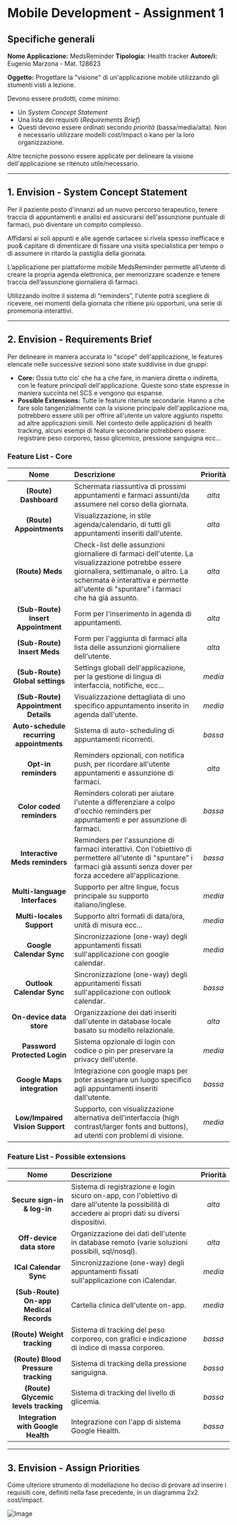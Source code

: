 # Mobile Development - Assignment 1

## Specifiche generali
**Nome Applicazione:** MedsReminder
**Tipologia:** Health tracker
**Autore/i:** Eugenio Marzona - Mat. 128623

**Oggetto:** Progettare la "visione" di un'applicazione mobile utilizzando gli stumenti visti a lezione.

Devono essere prodotti, come minimo:
- Un *System Concept Statement*
- Una lista dei requisiti (*Requirements Brief*)
- Questi devono essere ordinati secondo *priorit&agrave;* (bassa/media/alta). Non &egrave; necessario utilizzare modelli cost/impact o kano per la loro organizzazione.

Altre tecniche possono essere applicate per delineare la visione dell'applicazione se ritenuto utile/necessario.

---
## 1. Envision - System Concept Statement

Per il paziente posto d'innanzi ad un nuovo percorso terapeutico, tenere traccia di appuntamenti e analisi ed assicurarsi dell'assunzione puntuale di farmaci, pu&ograve; diventare un compito complesso.
 
Affidarsi ai soli appunti e alle agende cartacee si rivela spesso inefficace e puo& capitare di dimenticare di fissare una visita specialistica per tempo o di assumere in ritardo la pastiglia della giornata.
 
L’applicazione per piattaforme mobile MedsReminder permette all’utente di creare la propria agenda elettronica, per memorizzare scadenze e tenere traccia dell’assunzione giornaliera di farmaci.
 
Utilizzando inoltre il sistema di “reminders”, l'utente potr&agrave; scegliere di ricevere, nei momenti della giornata che ritiene pi&ugrave; opportuni, una serie di promemoria interattivi.


---
## 2. Envision - Requirements Brief

Per delineare in maniera accurata lo "scope" dell'applicazione, le features elencate nelle successive sezioni sono state suddivise in due gruppi:
- **Core:** Ossia tutto cio' che ha a che fare, in maniera diretta o indiretta, con le feature *principali* dell'applicazione.
Queste sono state espresse in maniera succinta nel SCS e vengono qui espanse.
- **Possible Extensions:** Tutte le feature ritenute secondarie. Hanno a che fare solo tangenzialmente con la visione principale dell'applicazione ma, potrebbero essere utili per offrire all'utente un valore aggiunto rispetto ad altre applicazioni simili.
Nel contesto delle applicazioni di health tracking, alcuni esempi di feature secondarie potrebbero essere: registrare peso corporeo, tasso glicemico, pressione sanguigna ecc...

### Feature List - Core
| Nome | Descrizione | Priorit&agrave; |
|:---:|:---|:---:|
| **(Route) Dashboard** | Schermata riassuntiva di prossimi appuntamenti e farmaci assunti/da assumere nel corso della giornata. | _alta_ |
| **(Route) Appointments** | Visualizzazione, in stile agenda/calendario, di tutti gli appuntamenti inseriti dall'utente. | _alta_ |
| **(Route) Meds** | Check-list delle assunzioni giornaliere di farmaci dell'utente. La visualizzazione potrebbe essere giornaliera, settimanale, o altro. La schermata &egrave; interattiva e permette all'utente di "spuntare" i farmaci che ha gi&agrave; assunto. | _alta_ |
| **(Sub-Route) Insert Appointment** | Form per l'inserimento in agenda di appuntamenti. | _alta_ |
| **(Sub-Route) Insert Meds** | Form per l'aggiunta di farmaci alla lista delle assunzioni giornaliere dell'utente. | _alta_ |
| **(Sub-Route) Global settings** | Settings globali dell'applicazione, per la gestione di lingua di interfaccia, notifiche, ecc... | _media_ |
| **(Sub-Route) Appointment Details** | Visualizzazione dettagliata di uno specifico appuntamento inserito in agenda dall'utente. | _media_ |
| **Auto-schedule recurring appointments** | Sistema di auto-scheduling di appuntamenti ricorrenti. | _bassa_ |
| **Opt-in reminders** | Reminders opzionali, con notifica push, per ricordare all'utente appuntamenti e assunzione di farmaci. | _alta_ |
| **Color coded reminders** | Reminders colorati per aiutare l'utente a differenziare a colpo d'occhio reminders per appuntamenti e per assunzione di farmaci. | _bassa_ |
| **Interactive Meds reminders** | Reminders per l'assunzione di farmaci interattivi. Con l'obiettivo di permettere all'utente di "spuntare" i farmaci gi&agrave; assunti senza dover per forza accedere all'applicazione. | _bassa_ |
| **Multi-language Interfaces** | Supporto per altre lingue, focus principale su supporto italiano/inglese. | _media_ |
| **Multi-locales Support** | Supporto altri formati di data/ora, unit&agrave; di misura ecc... | _media_ |
| **Google Calendar Sync** | Sincronizzazione (one-way) degli appuntamenti fissati sull'applicazione con google calendar. | _media_ |
| **Outlook Calendar Sync** | Sincronizzazione (one-way) degli appuntamenti fissati sull'applicazione con outlook calendar. | _bassa_ |
| **On-device data store** | Organizzazione dei dati inseriti dall'utente in database locale basato su modello relazionale. | _alta_ |
| **Password Protected Login** | Sistema opzionale di login con codice o pin per preservare la privacy dell'utente. | _media_ |
| **Google Maps integration** | Integrazione con google maps per poter assegnare un luogo specifico agli appuntamenti inseriti dall'utente. | _bassa_ |
| **Low/Impaired Vision Support** | Supporto, con visualizzazione alternativa dell'interfaccia (high contrast/larger fonts and buttons), ad utenti con problemi di visione. | _media_ |

### Feature List - Possible extensions
| Nome | Descrizione | Priorit&agrave; |
|:---:|:---|:---:|
| **Secure sign-in & log-in** | Sistema di registrazione e login sicuro on-app, con l'obiettivo di dare all'utente la possibilit&agrave; di accedere ai propri dati su diversi dispositivi. | _alta_ |
| **Off-device data store** | Organizzazione dei dati dell'utente in database remoto (varie soluzioni possibili, sql/nosql). | _alta_ |
| **ICal Calendar Sync** | Sincronizzazione (one-way) degli appuntamenti fissati sull'applicazione con iCalendar. | _media_ |
| **(Sub-Route) On-app Medical Records** | Cartella clinica dell'utente on-app. | _media_ |
| **(Route) Weight tracking** | Sistema di tracking del peso corporeo, con grafici e indicazione di indice di massa corporeo.| _bassa_ |
| **(Route) Blood Pressure tracking** | Sistema di tracking della pressione sanguigna. | _bassa_ |
| **(Route) Glycemic levels tracking** | Sistema di tracking del livello di glicemia. | _bassa_ |
| **Integration with Google Health** | Integrazione con l'app di sistema Google Health. | _bassa_ |

---
## 3. Envision - Assign Priorities
Come ulteriore strumento di modellazione ho deciso di provare ad inserire i requisiti core, definiti nella fase precedente, in un diagramma 2x2 cost/impact.

![Image](./costimpact.png)